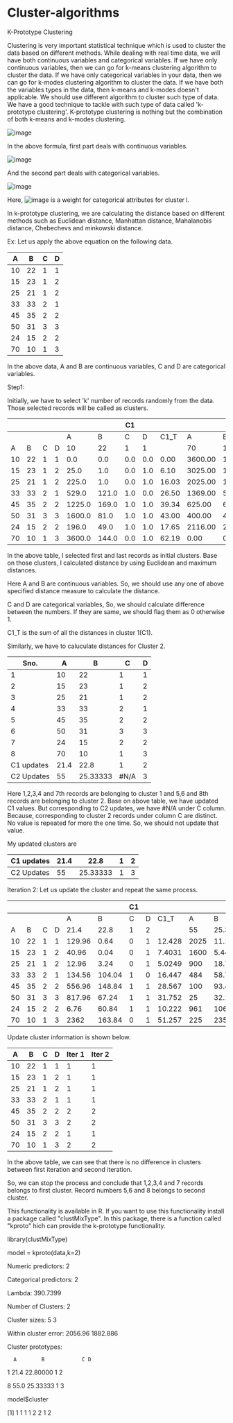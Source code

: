 # Cluster-algorithms


K-Prototype Clustering

Clustering is very important statistical technique which is used to cluster the data based on different methods. While dealing with real time data, we will have both continuous variables and categorical variables. If we have only continuous variables, then we can go for k-means clustering algorithm to cluster the data. If we have only categorical variables in your data, then we can go for k-modes clustering algorithm to cluster the data. If we have both the variables types in the data, then k-means and k-modes doesn&#39;t applicable. We should use different algorithm to cluster such type of data. We have a good technique to tackle with such type of data called &#39;k-prototype clustering&#39;. K-prototype clustering is nothing but the combination of both k-means and k-modes clustering.

![image](https://user-images.githubusercontent.com/10230160/45139456-712d3400-b1cd-11e8-92d7-13918ad79329.png)

In the above formula, first part deals with continuous variables.

![image](https://user-images.githubusercontent.com/10230160/45139489-8ace7b80-b1cd-11e8-8771-a4647871c14c.png)
 

And the second part deals with categorical variables.

![image](https://user-images.githubusercontent.com/10230160/45139508-991c9780-b1cd-11e8-9964-926058adab0c.png)
 
Here, 
![image](https://user-images.githubusercontent.com/10230160/45139567-c9643600-b1cd-11e8-8f56-1f1572e2a3d8.png) is a weight for categorical attributes for cluster l.

In k-prototype clustering, we are calculating the distance based on different methods such as Euclidean distance, Manhattan distance, Mahalanobis distance, Chebechevs and minkowski distance.

Ex: Let us apply the above equation on the following data.

| A | B | C | D |
| --- | --- | --- | --- |
| 10 | 22 | 1 | 1 |
| 15 | 23 | 1 | 2 |
| 25 | 21 | 1 | 2 |
| 33 | 33 | 2 | 1 |
| 45 | 35 | 2 | 2 |
| 50 | 31 | 3 | 3 |
| 24 | 15 | 2 | 2 |
| 70 | 10 | 1 | 3 |

In the above data, A and B are continuous variables, C and D are categorical variables.

Step1:

Initially, we have to select &#39;k&#39; number of records randomly from the data. Those selected records will be called as clusters.

|   |   |   |   |   |   | C1 |   |   |   |   | C2 |   |   |   |   |   |
| --- | --- | --- | --- | --- | --- | --- | --- | --- | --- | --- | --- | --- | --- | --- | --- | --- |
|   |   |   |   | A | B | C | D | C1\_T | A | B | C | D | C2\_T | New\_Cls | C1\_T | C2\_T |
| A | B | C | D | 10 | 22 | 1 | 1 |   | 70 | 10 | 1 | 3 |   |   |   |   |
| 10 | 22 | 1 | 1 | 0.0 | 0.0 | 0.0 | 0.0 | 0.00 | 3600.00 | 144.00 | 0.00 | 1.00 | 62.19 | 1 | 0.00 | 62.19 |
| 15 | 23 | 1 | 2 | 25.0 | 1.0 | 0.0 | 1.0 | 6.10 | 3025.00 | 169.00 | 0.00 | 1.00 | 57.52 | 1 | 6.10 | 57.52 |
| 25 | 21 | 1 | 2 | 225.0 | 1.0 | 0.0 | 1.0 | 16.03 | 2025.00 | 121.00 | 0.00 | 1.00 | 47.32 | 1 | 16.03 | 47.32 |
| 33 | 33 | 2 | 1 | 529.0 | 121.0 | 1.0 | 0.0 | 26.50 | 1369.00 | 529.00 | 1.00 | 1.00 | 45.57 | 1 | 26.50 | 45.57 |
| 45 | 35 | 2 | 2 | 1225.0 | 169.0 | 1.0 | 1.0 | 39.34 | 625.00 | 625.00 | 1.00 | 1.00 | 37.36 | 2 | 39.34 | 37.36 |
| 50 | 31 | 3 | 3 | 1600.0 | 81.0 | 1.0 | 1.0 | 43.00 | 400.00 | 441.00 | 1.00 | 0.00 | 30.00 | 2 | 43.00 | 30.00 |
| 24 | 15 | 2 | 2 | 196.0 | 49.0 | 1.0 | 1.0 | 17.65 | 2116.00 | 25.00 | 1.00 | 1.00 | 48.27 | 1 | 17.65 | 48.27 |
| 70 | 10 | 1 | 3 | 3600.0 | 144.0 | 0.0 | 1.0 | 62.19 | 0.00 | 0.00 | 0.00 | 0.00 | 0.00 | 2 | 62.19 | 0.00 |

In the above table, I selected first and last records as initial clusters. Base on those clusters, I calculated distance by using Euclidean and maximum distances.

Here A and B are continuous variables. So, we should use any one of above specified distance measure to calculate the distance.

C and D are categorical variables, So, we should calculate difference between the numbers. If they are same, we should flag them as 0 otherwise 1.

C1\_T is the sum of all the distances in cluster 1(C1).

Similarly, we have to caluculate distances for Cluster 2.

|  Sno. | A | B | C | D |
| --- | --- | --- | --- | --- |
|  1 | 10 | 22 | 1 | 1 |
|  2 | 15 | 23 | 1 | 2 |
|  3 | 25 | 21 | 1 | 2 |
|  4 | 33 | 33 | 2 | 1 |
|  5 | 45 | 35 | 2 | 2 |
|  6 | 50 | 31 | 3 | 3 |
|  7 | 24 | 15 | 2 | 2 |
|  8 | 70 | 10 | 1 | 3 |
| C1 updates | 21.4 | 22.8 | 1 | 2 |
| C2 Updates | 55 | 25.33333 | #N/A | 3 |

Here 1,2,3,4 and 7th records are belonging to cluster 1 and 5,6 and 8th records are belonging to cluster 2. Base on above table, we have updated C1 values. But corresponding to C2 updates, we have #N/A under C column. Because, corresponding to cluster 2 records under column C are distinct. No value is repeated for more the one time. So, we should not update that value.

My updated clusters are

| C1 updates | 21.4 | 22.8 | 1 | 2 |
| --- | --- | --- | --- | --- |
| C2 Updates | 55 | 25.33333 | 1 | 3 |

Iteration 2: Let us update the cluster and repeat the same process.

|   |   |   |   |   |   | C1 |   |   |   |   | C2 |   |   |   |   |   |
| --- | --- | --- | --- | --- | --- | --- | --- | --- | --- | --- | --- | --- | --- | --- | --- | --- |
|   |   |   |   | A | B | C | D | C1\_T | A | B | C | D | C2\_T | New\_Cls | C1\_T | C2\_T |
| A | B | C | D | 21.4 | 22.8 | 1 | 2 |   | 55 | 25.333 | 1 | 3 |   |   |   |   |
| 10 | 22 | 1 | 1 | 129.96 | 0.64 | 0 | 1 | 12.428 | 2025 | 11.111 | 0 | 1 | 46.1 | 1 | 12.42804 | 46.12329 |
| 15 | 23 | 1 | 2 | 40.96 | 0.04 | 0 | 1 | 7.4031 | 1600 | 5.4444 | 0 | 1 | 41.1 | 1 | 7.403124 | 41.068 |
| 25 | 21 | 1 | 2 | 12.96 | 3.24 | 0 | 1 | 5.0249 | 900 | 18.778 | 0 | 1 | 31.3 | 1 | 5.024922 | 31.31135 |
| 33 | 33 | 2 | 1 | 134.56 | 104.04 | 1 | 0 | 16.447 | 484 | 58.778 | 1 | 1 | 25.3 | 1 | 16.44668 | 25.29759 |
| 45 | 35 | 2 | 2 | 556.96 | 148.84 | 1 | 1 | 28.567 | 100 | 93.444 | 1 | 1 | 15.9 | 2 | 28.5669 | 15.90843 |
| 50 | 31 | 3 | 3 | 817.96 | 67.24 | 1 | 1 | 31.752 | 25 | 32.111 | 1 | 0 | 8.56 | 2 | 31.75231 | 8.557189 |
| 24 | 15 | 2 | 2 | 6.76 | 60.84 | 1 | 1 | 10.222 | 961 | 106.78 | 1 | 1 | 34.7 | 1 | 10.22192 | 34.67687 |
| 70 | 10 | 1 | 3 | 2362 | 163.84 | 0 | 1 | 51.257 | 225 | 235.11 | 0 | 0 | 21.5 | 2 | 51.25734 | 21.4502 |

Update cluster information is shown below.

| A | B | C | D | Iter 1 | Iter 2 |
| --- | --- | --- | --- | --- | --- |
| 10 | 22 | 1 | 1 | 1 | 1 |
| 15 | 23 | 1 | 2 | 1 | 1 |
| 25 | 21 | 1 | 2 | 1 | 1 |
| 33 | 33 | 2 | 1 | 1 | 1 |
| 45 | 35 | 2 | 2 | 2 | 2 |
| 50 | 31 | 3 | 3 | 2 | 2 |
| 24 | 15 | 2 | 2 | 1 | 1 |
| 70 | 10 | 1 | 3 | 2 | 2 |

In the above table, we can see that there is no difference in clusters between first iteration and second iteration.

So, we can stop the process and conclude that 1,2,3,4 and 7 records belongs to first cluster. Record numbers 5,6 and 8 belongs to second cluster.



This functionality is available in R. If you want to use this functionality install a package called &quot;clustMixType&quot;. In this package, there is a function called &quot;kproto&quot; hich can provide the k-prototype functionality.

library(clustMixType)

model = kproto(data,k=2)

Numeric predictors: 2

Categorical predictors: 2

Lambda: 390.7399

Number of Clusters: 2

Cluster sizes: 5 3

Within cluster error: 2056.96 1882.886

Cluster prototypes:

      A        B            C D

1     21.4   22.80000       1 2

8     55.0   25.33333       1 3

model$cluster

[1] 1 1 1 1 2 2 1 2

